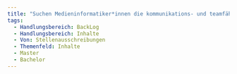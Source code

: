 ```yaml
---
title: "Suchen Medieninformatiker*innen die kommunikations- und teamfähig sind."
tags:
  - Handlungsbereich: BackLog
  - Handlungsbereich: Inhalte
  - Von: Stellenausschreibungen
  - Themenfeld: Inhalte
  - Master
  - Bachelor
---
```

